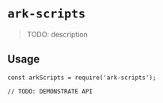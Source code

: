 # `ark-scripts`

> TODO: description

## Usage

```
const arkScripts = require('ark-scripts');

// TODO: DEMONSTRATE API
```
